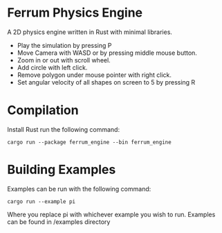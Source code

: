 # Ferrum Physics Engine
A 2D physics engine written in Rust with minimal libraries.
- Play the simulation by pressing P
- Move Camera with WASD or by pressing middle mouse button.
- Zoom in or out with scroll wheel.
- Add circle with left click.
- Remove polygon under mouse pointer with right click.
- Set angular velocity of all shapes on screen to 5 by pressing R

# Compilation
Install Rust
run the following command:
```
cargo run --package ferrum_engine --bin ferrum_engine
```
# Building Examples
Examples can be run with the following command:
```
cargo run --example pi
```
Where you replace pi with whichever example you wish to run. Examples can be found in /examples directory